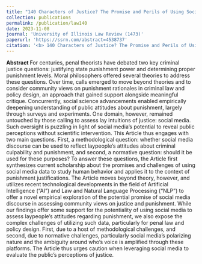```yaml
---
title: "140 Characters of Justice? The Promise and Perils of Using Social Media to Reveal Lay Punishment Perspectives"
collection: publications
permalink: /publication/law140
date: 2023-11-08
journal: 'University of Illinois Law Review (1473)'
paperurl: 'https://ssrn.com/abstract=4538737'
citation: '<b> 140 Characters of Justice? The Promise and Perils of Using Social Media to Reveal Lay Punishment Perspectives."</b> Itay Ravid and Rotem Dror. <i> 2023 U. Ill. L. Rev. 1473</i>'
---
```


<b> Abstract </b>
For centuries, penal theorists have debated two key criminal justice questions: justifying state punishment power and determining proper punishment levels. Moral philosophers offered several theories to address these questions. Over time, calls emerged to move beyond theories and to consider community views on punishment rationales in criminal law and policy design, an approach that gained support alongside meaningful critique. Concurrently, social science advancements enabled empirically deepening understanding of public attitudes about punishment, largely through surveys and experiments.
One domain, however, remained untouched by those calling to assess lay intuitions of justice: social media. Such oversight is puzzling in light of social media’s potential to reveal public perceptions without scientific intervention. This Article thus engages with two main questions. First, a methodological question: whether social media discourse can be used to reflect laypeople’s attitudes about criminal culpability and punishment, and second, a normative question: should it be used for these purposes?
To answer these questions, the Article first synthesizes current scholarship about the promises and challenges of using social media data to study human behavior and applies it to the context of punishment justifications. The Article moves beyond theory, however, and utilizes recent technological developments in the field of Artificial Intelligence (“AI”) and Law and Natural Language Processing (“NLP”) to offer a novel empirical exploration of the potential promise of social media discourse in assessing community views on justice and punishment.
While our findings offer some support for the potentiality of using social media to assess laypeople’s attitudes regarding punishment, we also expose the complex challenges of utilizing such data, particularly for penal law and policy design. First, due to a host of methodological challenges, and second, due to normative challenges, particularly social media’s polarizing nature and the ambiguity around who’s voice is amplified through these platforms. The Article thus urges caution when leveraging social media to evaluate the public’s perceptions of justice.
